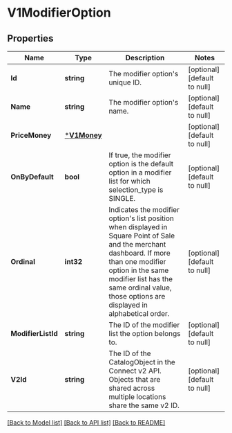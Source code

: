 # V1ModifierOption

## Properties
Name | Type | Description | Notes
------------ | ------------- | ------------- | -------------
**Id** | **string** | The modifier option&#x27;s unique ID. | [optional] [default to null]
**Name** | **string** | The modifier option&#x27;s name. | [optional] [default to null]
**PriceMoney** | [***V1Money**](V1Money.md) |  | [optional] [default to null]
**OnByDefault** | **bool** | If true, the modifier option is the default option in a modifier list for which selection_type is SINGLE. | [optional] [default to null]
**Ordinal** | **int32** | Indicates the modifier option&#x27;s list position when displayed in Square Point of Sale and the merchant dashboard. If more than one modifier option in the same modifier list has the same ordinal value, those options are displayed in alphabetical order. | [optional] [default to null]
**ModifierListId** | **string** | The ID of the modifier list the option belongs to. | [optional] [default to null]
**V2Id** | **string** | The ID of the CatalogObject in the Connect v2 API. Objects that are shared across multiple locations share the same v2 ID. | [optional] [default to null]

[[Back to Model list]](../README.md#documentation-for-models) [[Back to API list]](../README.md#documentation-for-api-endpoints) [[Back to README]](../README.md)

